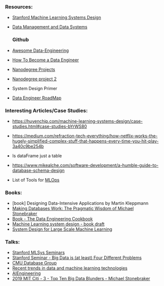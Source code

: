 ### Resources:

- [Stanford Machine Learning Systems Design](https://stanford-cs329s.github.io/syllabus.html)

- [Data Management and Data Systems](https://cs145-fa19.github.io/)

  

  ### Github

-  [Awesome Data-Engineering](https://github.com/igorbarinov/awesome-data-engineering)
-  [How To Become a Data Engineer](https://github.com/adilkhash/Data-Engineering-HowTo)
-  [Nanodegree Projects](https://github.com/Flor91/Data-engineering-nanodegree)
-  [Nanodegree project 2](https://github.com/san089/Udacity-Data-Engineering-Projects)
- System Design Primer
- [Data Engineer RoadMap](https://github.com/datastacktv/data-engineer-roadmap)



### Interesting Articles/Case Studies: 

- https://huyenchip.com/machine-learning-systems-design/case-studies.html#case-studies-bYrWS80
- https://medium.com/refraction-tech-everything/how-netflix-works-the-hugely-simplified-complex-stuff-that-happens-every-time-you-hit-play-3a40c9be254b
- Is dataFrame just a table

- https://www.mikealche.com/software-development/a-humble-guide-to-database-schema-design
- List of Tools for [MLOps](https://docs.google.com/spreadsheets/d/1i8BzE4puGQ3dmQueu4LQCcwaqrulgK1Vb-xeFwhy6gY/edit)

### Books: 

- [book] Designing Data-Intensive Applications by Martin Kleppmann
- [Making Databases Work: The Pragmatic Wisdom of Michael Stonebraker](https://bytes.usc.edu/cs585/m20_dBdSmLdM/extras/docs/MakingDBsWork.pdf)
- [Book - The Data Engineering Cookbook](https://github.com/andkret/Cookbook)
- [Machine Learning system design - book draft](https://huyenchip.com/machine-learning-systems-design/toc.html)
- [System Design for Large Scale Machine Learning](https://shivaram.org/publications/shivaram-dissertation.pdf)

### Talks: 

- [Stanford MLSys Seminars](https://www.youtube.com/channel/UCzz6ructab1U44QPI3HpZEQ)
- [Stanford Seminar - Big Data is (at least) Four Different Problems](https://youtu.be/S79-buNhdhI)
- [CMU Database Group](https://www.youtube.com/channel/UCHnBsf2rH-K7pn09rb3qvkA)
- [Recent trends in data and machine learning technologies](https://www.youtube.com/watch?v=xnf4Dr8regw)
- [AIEngineering](https://www.youtube.com/channel/UCwBs8TLOogwyGd0GxHCp-Dw)
- [2019 MIT Citi - 3 - Top Ten Big Data Blunders - Michael Stonebraker](https://www.youtube.com/watch?v=4SK8jdBhGNI)
